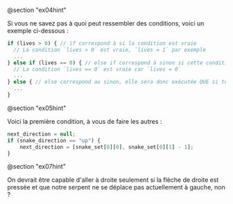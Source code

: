 @section "ex04hint"

Si vous ne savez pas à quoi peut ressembler des conditions, voici un exemple ci-dessous :

```js
if (lives > 0) { // if correspond à si la condition est vraie
  // La condition `lives > 0` est vraie, `lives = 1` par exemple
  ...
} else if (lives == 0) { // else if correspond à sinon si cette condition est vraie
  // La condition `lives == 0` est vraie car `lives = 0`
  ...
} else { // else correspond au sinon, elle sera donc exécutée QUE si toutes les autres comparaisons ont donné `faux`
  ...
}
```

@section "ex05hint"

Voici la première condition, à vous de faire les autres :

``` js
next_direction = null;
if (snake_direction == "up") {
    next_direction = [snake_set[0][0], snake_set[0][1] - 1];
}
```

@section "ex07hint"

On devrait être capable d'aller à droite seulement si la flèche de droite est pressée et que notre serpent ne se déplace pas actuellement à gauche, non ?
